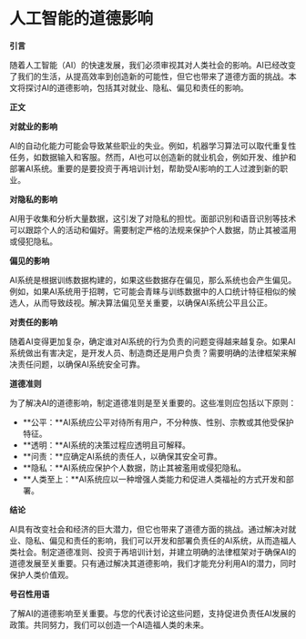 # 人工智能的道德影响

**引言**

随着人工智能（AI）的快速发展，我们必须审视其对人类社会的影响。AI已经改变了我们的生活，从提高效率到创造新的可能性，但它也带来了道德方面的挑战。本文将探讨AI的道德影响，包括其对就业、隐私、偏见和责任的影响。

**正文**

**对就业的影响**

AI的自动化能力可能会导致某些职业的失业。例如，机器学习算法可以取代重复性任务，如数据输入和客服。然而，AI也可以创造新的就业机会，例如开发、维护和部署AI系统。重要的是要投资于再培训计划，帮助受AI影响的工人过渡到新的职业。

**对隐私的影响**

AI用于收集和分析大量数据，这引发了对隐私的担忧。面部识别和语音识别等技术可以跟踪个人的活动和偏好。需要制定严格的法规来保护个人数据，防止其被滥用或侵犯隐私。

**偏见的影响**

AI系统是根据训练数据构建的，如果这些数据存在偏见，那么系统也会产生偏见。例如，如果AI系统用于招聘，它可能会青睐与训练数据中的人口统计特征相似的候选人，从而导致歧视。解决算法偏见至关重要，以确保AI系统公平且公正。

**对责任的影响**

随着AI变得更加复杂，确定谁对AI系统的行为负责的问题变得越来越复杂。如果AI系统做出有害决定，是开发人员、制造商还是用户负责？需要明确的法律框架来解决责任问题，以确保AI系统安全可靠。

**道德准则**

为了解决AI的道德影响，制定道德准则是至关重要的。这些准则应包括以下原则：

* **公平：**AI系统应公平对待所有用户，不分种族、性别、宗教或其他受保护特征。
* **透明：**AI系统的决策过程应透明且可解释。
* **问责：**应确定AI系统的责任人，以确保其安全可靠。
* **隐私：**AI系统应保护个人数据，防止其被濫用或侵犯隐私。
* **人类至上：**AI系统应以一种增强人类能力和促进人类福祉的方式开发和部署。

**结论**

AI具有改变社会和经济的巨大潜力，但它也带来了道德方面的挑战。通过解决对就业、隐私、偏见和责任的影响，我们可以开发和部署负责任的AI系统，从而造福人类社会。制定道德准则、投资于再培训计划，并建立明确的法律框架对于确保AI的道德发展至关重要。只有通过解决其道德影响，我们才能充分利用AI的潜力，同时保护人类价值观。

**号召性用语**

了解AI的道德影响至关重要。与您的代表讨论这些问题，支持促进负责任AI发展的政策。共同努力，我们可以创造一个AI造福人类的未来。
